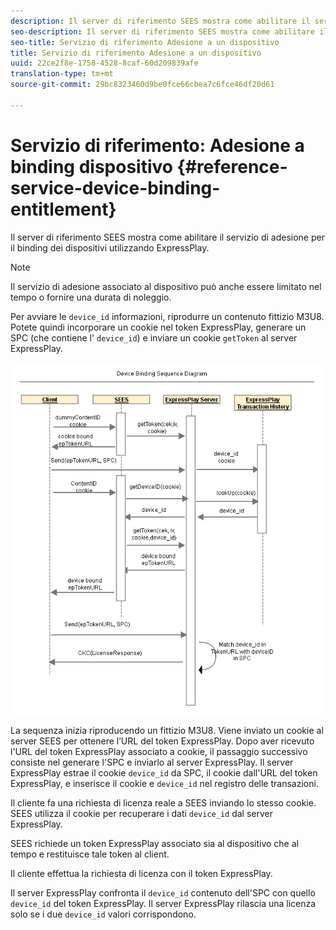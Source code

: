 ```yaml
---
description: Il server di riferimento SEES mostra come abilitare il servizio di adesione per il binding dei dispositivi utilizzando ExpressPlay.
seo-description: Il server di riferimento SEES mostra come abilitare il servizio di adesione per il binding dei dispositivi utilizzando ExpressPlay.
seo-title: Servizio di riferimento Adesione a un dispositivo
title: Servizio di riferimento Adesione a un dispositivo
uuid: 22ce2f8e-1758-4528-8caf-60d209839afe
translation-type: tm+mt
source-git-commit: 29bc8323460d9be0fce66cbea7c6fce46df20d61

---
```



# Servizio di riferimento: Adesione a binding dispositivo {#reference-service-device-binding-entitlement}

Il server di riferimento SEES mostra come abilitare il servizio di adesione per il binding dei dispositivi utilizzando ExpressPlay.

>[!NOTE]
>
>Il servizio di adesione associato al dispositivo può anche essere limitato nel tempo o fornire una durata di noleggio.

Per avviare le `device_id` informazioni, riprodurre un contenuto fittizio M3U8. Potete quindi incorporare un cookie nel token ExpressPlay, generare un SPC (che contiene l&#39; `device_id`) e inviare un cookie `getToken` al server ExpressPlay.

![](assets/fees-device-binding.png)

La sequenza inizia riproducendo un fittizio M3U8. Viene inviato un cookie al server SEES per ottenere l’URL del token ExpressPlay. Dopo aver ricevuto l&#39;URL del token ExpressPlay associato a cookie, il passaggio successivo consiste nel generare l&#39;SPC e inviarlo al server ExpressPlay. Il server ExpressPlay estrae il cookie `device_id` da SPC, il cookie dall&#39;URL del token ExpressPlay, e inserisce il cookie e `device_id` nel registro delle transazioni.

Il cliente fa una richiesta di licenza reale a SEES inviando lo stesso cookie. SEES utilizza il cookie per recuperare i dati `device_id` dal server ExpressPlay.

SEES richiede un token ExpressPlay associato sia al dispositivo che al tempo e restituisce tale token al client.

Il cliente effettua la richiesta di licenza con il token ExpressPlay.

Il server ExpressPlay confronta il `device_id` contenuto dell&#39;SPC con quello `device_id` del token ExpressPlay. Il server ExpressPlay rilascia una licenza solo se i due `device_id` valori corrispondono.

